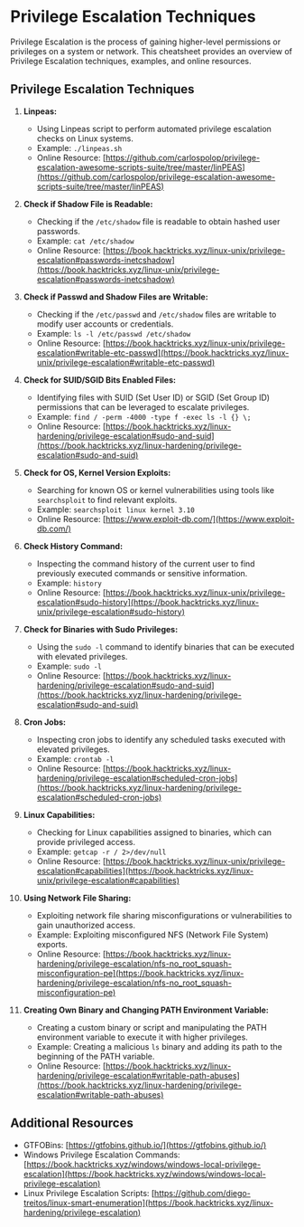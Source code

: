 # Privilege Escalation Techniques

Privilege Escalation is the process of gaining higher-level permissions or privileges on a system or network. This cheatsheet provides an overview of Privilege Escalation techniques, examples, and online resources.

## Privilege Escalation Techniques

1. **Linpeas:**
   - Using Linpeas script to perform automated privilege escalation checks on Linux systems.
   - Example: `./linpeas.sh`
   - Online Resource: [https://github.com/carlospolop/privilege-escalation-awesome-scripts-suite/tree/master/linPEAS](https://github.com/carlospolop/privilege-escalation-awesome-scripts-suite/tree/master/linPEAS)

2. **Check if Shadow File is Readable:**
   - Checking if the `/etc/shadow` file is readable to obtain hashed user passwords.
   - Example: `cat /etc/shadow`
   - Online Resource: [https://book.hacktricks.xyz/linux-unix/privilege-escalation#passwords-inetcshadow](https://book.hacktricks.xyz/linux-unix/privilege-escalation#passwords-inetcshadow)

3. **Check if Passwd and Shadow Files are Writable:**
   - Checking if the `/etc/passwd` and `/etc/shadow` files are writable to modify user accounts or credentials.
   - Example: `ls -l /etc/passwd /etc/shadow`
   - Online Resource: [https://book.hacktricks.xyz/linux-unix/privilege-escalation#writable-etc-passwd](https://book.hacktricks.xyz/linux-unix/privilege-escalation#writable-etc-passwd)

4. **Check for SUID/SGID Bits Enabled Files:**
   - Identifying files with SUID (Set User ID) or SGID (Set Group ID) permissions that can be leveraged to escalate privileges.
   - Example: `find / -perm -4000 -type f -exec ls -l {} \;`
   - Online Resource: [https://book.hacktricks.xyz/linux-hardening/privilege-escalation#sudo-and-suid](https://book.hacktricks.xyz/linux-hardening/privilege-escalation#sudo-and-suid)

5. **Check for OS, Kernel Version Exploits:**
   - Searching for known OS or kernel vulnerabilities using tools like `searchsploit` to find relevant exploits.
   - Example: `searchsploit linux kernel 3.10`
   - Online Resource: [https://www.exploit-db.com/](https://www.exploit-db.com/)

6. **Check History Command:**
   - Inspecting the command history of the current user to find previously executed commands or sensitive information.
   - Example: `history`
   - Online Resource: [https://book.hacktricks.xyz/linux-unix/privilege-escalation#sudo-history](https://book.hacktricks.xyz/linux-unix/privilege-escalation#sudo-history)

7. **Check for Binaries with Sudo Privileges:**
   - Using the `sudo -l` command to identify binaries that can be executed with elevated privileges.
   - Example: `sudo -l`
   - Online Resource: [https://book.hacktricks.xyz/linux-hardening/privilege-escalation#sudo-and-suid](https://book.hacktricks.xyz/linux-hardening/privilege-escalation#sudo-and-suid)

8. **Cron Jobs:**
   - Inspecting cron jobs to identify any scheduled tasks executed with elevated privileges.
   - Example: `crontab -l`
   - Online Resource: [https://book.hacktricks.xyz/linux-hardening/privilege-escalation#scheduled-cron-jobs](https://book.hacktricks.xyz/linux-hardening/privilege-escalation#scheduled-cron-jobs)

9. **Linux Capabilities:**
   - Checking for Linux capabilities assigned to binaries, which can provide privileged access.
   - Example: `getcap -r / 2>/dev/null`
   - Online Resource: [https://book.hacktricks.xyz/linux-unix/privilege-escalation#capabilities](https://book.hacktricks.xyz/linux-unix/privilege-escalation#capabilities)

10. **Using Network File Sharing:**
    - Exploiting network file sharing misconfigurations or vulnerabilities to gain unauthorized access.
    - Example: Exploiting misconfigured NFS (Network File System) exports.
    - Online Resource: [https://book.hacktricks.xyz/linux-hardening/privilege-escalation/nfs-no_root_squash-misconfiguration-pe](https://book.hacktricks.xyz/linux-hardening/privilege-escalation/nfs-no_root_squash-misconfiguration-pe)

11. **Creating Own Binary and Changing PATH Environment Variable:**
    - Creating a custom binary or script and manipulating the PATH environment variable to execute it with higher privileges.
    - Example: Creating a malicious `ls` binary and adding its path to the beginning of the PATH variable.
    - Online Resource: [https://book.hacktricks.xyz/linux-hardening/privilege-escalation#writable-path-abuses](https://book.hacktricks.xyz/linux-hardening/privilege-escalation#writable-path-abuses)

## Additional Resources

- GTFOBins: [https://gtfobins.github.io/](https://gtfobins.github.io/)
- Windows Privilege Escalation Commands: [https://book.hacktricks.xyz/windows/windows-local-privilege-escalation](https://book.hacktricks.xyz/windows/windows-local-privilege-escalation)
- Linux Privilege Escalation Scripts: [https://github.com/diego-treitos/linux-smart-enumeration](https://book.hacktricks.xyz/linux-hardening/privilege-escalation)
